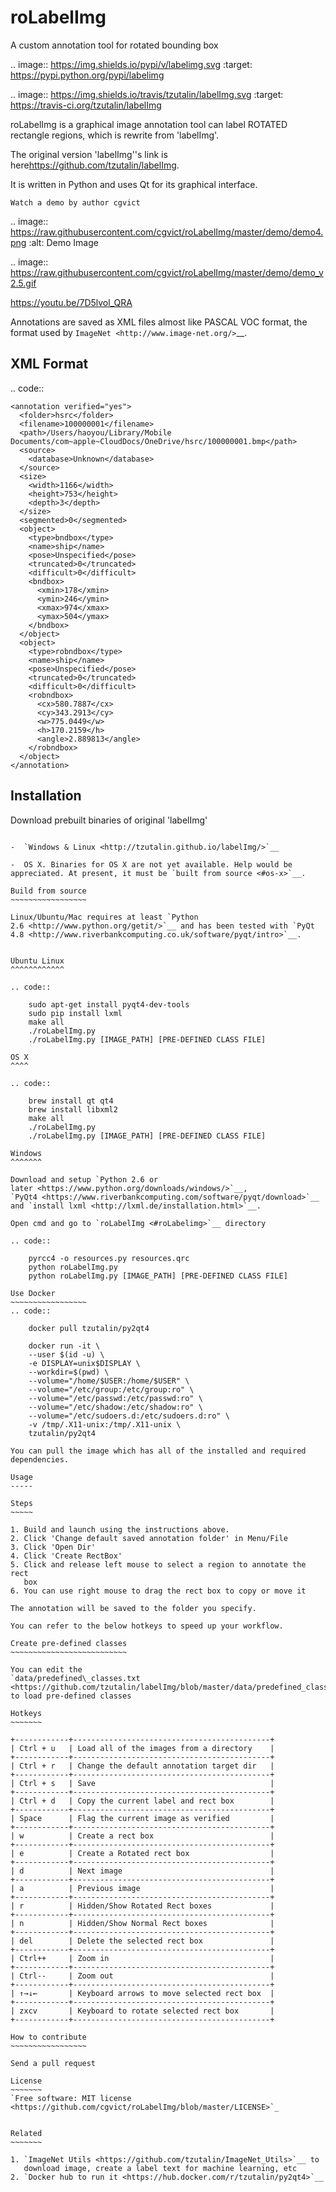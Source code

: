 roLabelImg
==========
A custom annotation tool for rotated bounding box

.. image:: https://img.shields.io/pypi/v/labelimg.svg
        :target: https://pypi.python.org/pypi/labelimg

.. image:: https://img.shields.io/travis/tzutalin/labelImg.svg
        :target: https://travis-ci.org/tzutalin/labelImg

roLabelImg is a graphical image annotation tool can label ROTATED rectangle regions, which is rewrite from 'labelImg'.

The original version 'labelImg''s link is here<https://github.com/tzutalin/labelImg>.

It is written in Python and uses Qt for its graphical interface.

`Watch a demo by author cgvict`

.. image:: https://raw.githubusercontent.com/cgvict/roLabelImg/master/demo/demo4.png
     :alt: Demo Image

.. image:: https://raw.githubusercontent.com/cgvict/roLabelImg/master/demo/demo_v2.5.gif

https://youtu.be/7D5lvol_QRA

Annotations are saved as XML files almost like PASCAL VOC format, the format used by `ImageNet <http://www.image-net.org/>`__.


XML Format
------------------

.. code::

    <annotation verified="yes">
      <folder>hsrc</folder>
      <filename>100000001</filename>
      <path>/Users/haoyou/Library/Mobile Documents/com~apple~CloudDocs/OneDrive/hsrc/100000001.bmp</path>
      <source>
        <database>Unknown</database>
      </source>
      <size>
        <width>1166</width>
        <height>753</height>
        <depth>3</depth>
      </size>
      <segmented>0</segmented>
      <object>
        <type>bndbox</type>
        <name>ship</name>
        <pose>Unspecified</pose>
        <truncated>0</truncated>
        <difficult>0</difficult>
        <bndbox>
          <xmin>178</xmin>
          <ymin>246</ymin>
          <xmax>974</xmax>
          <ymax>504</ymax>
        </bndbox>
      </object>
      <object>
        <type>robndbox</type>
        <name>ship</name>
        <pose>Unspecified</pose>
        <truncated>0</truncated>
        <difficult>0</difficult>
        <robndbox>
          <cx>580.7887</cx>
          <cy>343.2913</cy>
          <w>775.0449</w>
          <h>170.2159</h>
          <angle>2.889813</angle>
        </robndbox>
      </object>
    </annotation>



Installation
------------------

Download prebuilt binaries of original 'labelImg'
~~~~~~~~~~~~~~~~~~~~~~~~~~~~~~~~~~~~~~~~~~~~~~~~~

-  `Windows & Linux <http://tzutalin.github.io/labelImg/>`__

-  OS X. Binaries for OS X are not yet available. Help would be appreciated. At present, it must be `built from source <#os-x>`__.

Build from source
~~~~~~~~~~~~~~~~~

Linux/Ubuntu/Mac requires at least `Python
2.6 <http://www.python.org/getit/>`__ and has been tested with `PyQt
4.8 <http://www.riverbankcomputing.co.uk/software/pyqt/intro>`__.


Ubuntu Linux
^^^^^^^^^^^^

.. code::

    sudo apt-get install pyqt4-dev-tools
    sudo pip install lxml
    make all
    ./roLabelImg.py
    ./roLabelImg.py [IMAGE_PATH] [PRE-DEFINED CLASS FILE]

OS X
^^^^

.. code::

    brew install qt qt4
    brew install libxml2
    make all
    ./roLabelImg.py
    ./roLabelImg.py [IMAGE_PATH] [PRE-DEFINED CLASS FILE]

Windows
^^^^^^^

Download and setup `Python 2.6 or
later <https://www.python.org/downloads/windows/>`__,
`PyQt4 <https://www.riverbankcomputing.com/software/pyqt/download>`__
and `install lxml <http://lxml.de/installation.html>`__.

Open cmd and go to `roLabelImg <#roLabelimg>`__ directory

.. code::

    pyrcc4 -o resources.py resources.qrc
    python roLabelImg.py
    python roLabelImg.py [IMAGE_PATH] [PRE-DEFINED CLASS FILE]

Use Docker
~~~~~~~~~~~~~~~~~
.. code::

    docker pull tzutalin/py2qt4

    docker run -it \
    --user $(id -u) \
    -e DISPLAY=unix$DISPLAY \
    --workdir=$(pwd) \
    --volume="/home/$USER:/home/$USER" \
    --volume="/etc/group:/etc/group:ro" \
    --volume="/etc/passwd:/etc/passwd:ro" \
    --volume="/etc/shadow:/etc/shadow:ro" \
    --volume="/etc/sudoers.d:/etc/sudoers.d:ro" \
    -v /tmp/.X11-unix:/tmp/.X11-unix \
    tzutalin/py2qt4

You can pull the image which has all of the installed and required dependencies.  

Usage
-----

Steps
~~~~~

1. Build and launch using the instructions above.
2. Click 'Change default saved annotation folder' in Menu/File
3. Click 'Open Dir'
4. Click 'Create RectBox'
5. Click and release left mouse to select a region to annotate the rect
   box
6. You can use right mouse to drag the rect box to copy or move it

The annotation will be saved to the folder you specify.

You can refer to the below hotkeys to speed up your workflow.

Create pre-defined classes
~~~~~~~~~~~~~~~~~~~~~~~~~~

You can edit the
`data/predefined\_classes.txt <https://github.com/tzutalin/labelImg/blob/master/data/predefined_classes.txt>`__
to load pre-defined classes

Hotkeys
~~~~~~~

+------------+--------------------------------------------+
| Ctrl + u   | Load all of the images from a directory    |
+------------+--------------------------------------------+
| Ctrl + r   | Change the default annotation target dir   |
+------------+--------------------------------------------+
| Ctrl + s   | Save                                       |
+------------+--------------------------------------------+
| Ctrl + d   | Copy the current label and rect box        |
+------------+--------------------------------------------+
| Space      | Flag the current image as verified         |
+------------+--------------------------------------------+
| w          | Create a rect box                          |
+------------+--------------------------------------------+
| e          | Create a Rotated rect box                  |
+------------+--------------------------------------------+
| d          | Next image                                 |
+------------+--------------------------------------------+
| a          | Previous image                             |
+------------+--------------------------------------------+
| r          | Hidden/Show Rotated Rect boxes             |
+------------+--------------------------------------------+
| n          | Hidden/Show Normal Rect boxes              |
+------------+--------------------------------------------+
| del        | Delete the selected rect box               |
+------------+--------------------------------------------+
| Ctrl++     | Zoom in                                    |
+------------+--------------------------------------------+
| Ctrl--     | Zoom out                                   |
+------------+--------------------------------------------+
| ↑→↓←       | Keyboard arrows to move selected rect box  |
+------------+--------------------------------------------+
| zxcv       | Keyboard to rotate selected rect box       |
+------------+--------------------------------------------+

How to contribute
~~~~~~~~~~~~~~~~~

Send a pull request

License
~~~~~~~
`Free software: MIT license <https://github.com/cgvict/roLabelImg/blob/master/LICENSE>`_


Related
~~~~~~~

1. `ImageNet Utils <https://github.com/tzutalin/ImageNet_Utils>`__ to
   download image, create a label text for machine learning, etc
2. `Docker hub to run it <https://hub.docker.com/r/tzutalin/py2qt4>`__
